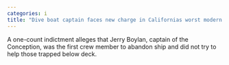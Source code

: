 ```yaml
---
categories: i
title: "Dive boat captain faces new charge in Californias worst modern maritime disaster which killed 34"
---
```

A one-count indictment alleges that Jerry Boylan, captain of the Conception, was the first crew member to abandon ship and did not try to help those trapped below deck.